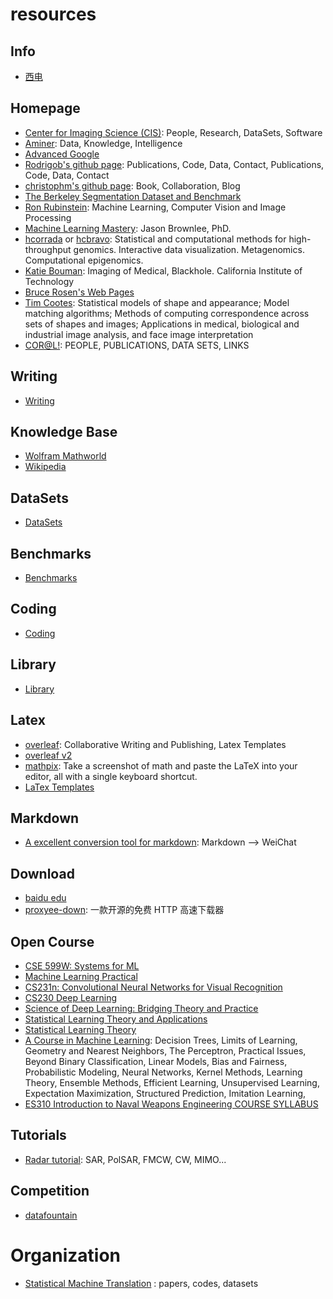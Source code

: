 # resources

## Info

- [西电](./info/xidian/index.md)


## Homepage


- [Center for Imaging Science (CIS)](http://cis.jhu.edu/index.php): People, Research, DataSets, Software
- [Aminer](https://www.aminer.cn/): Data, Knowledge, Intelligence
- [Advanced Google](https://www.advancedgoogle.com/)
- [Rodrigob's github page](http://rodrigob.github.com): Publications, Code, Data, Contact, Publications, Code, Data, Contact
- [christophm's github page](https://christophm.github.io/): Book, Collaboration, Blog
- [The Berkeley Segmentation Dataset and Benchmark](https://www2.eecs.berkeley.edu/Research/Projects/CS/vision/bsds/)
- [Ron Rubinstein](http://www.cs.technion.ac.il/~ronrubin/index.html): Machine Learning, Computer Vision and Image Processing
- [Machine Learning Mastery](https://machinelearningmastery.com/): Jason Brownlee, PhD. 
- [hcorrada](http://hcorrada.github.io) or [hcbravo](http://www.hcbravo.org): Statistical and computational methods for high-throughput genomics. Interactive data visualization. Metagenomics. Computational epigenomics.
- [Katie Bouman](http://people.csail.mit.edu/klbouman/index.html): Imaging of Medical, Blackhole. California Institute of Technology 
- [Bruce Rosen's Web Pages](http://web.cs.ucla.edu/~rosen/)
- [Tim Cootes](https://personalpages.manchester.ac.uk/staff/timothy.f.cootes/): Statistical models of shape and appearance; Model matching algorithms; Methods of computing correspondence across sets of shapes and images; Applications in medical, biological and industrial image analysis, and face image interpretation
- [COR@L!](http://coral.ise.lehigh.edu/): PEOPLE, PUBLICATIONS, DATA SETS, LINKS


## Writing

- [Writing](./writing/index.md)

## Knowledge Base

- [Wolfram Mathworld](http://mathworld.wolfram.com/)
- [Wikipedia](https://en.wikipedia.org/wiki/Main_Page)


## DataSets

- [DataSets](datasets/index.md)

## Benchmarks

- [Benchmarks](benchmarks/index.md)

## Coding

- [Coding](./coding/index.md)

## Library

- [Library](./library/index.md)

## Latex

- [overleaf](https://www.overleaf.com/): Collaborative Writing and Publishing, Latex Templates
- [overleaf v2](https://v2.overleaf.com/)
- [mathpix](https://mathpix.com/): Take a screenshot of math and paste the LaTeX into your editor, all with a single keyboard shortcut.
- [LaTex Templates](http://www.latextemplates.com/)


## Markdown

- [A excellent conversion tool for markdown](http://blog.didispace.com/tools/online-markdown/): Markdown --> WeiChat

## Download

- [baidu edu](https://eduai.baidu.com/)
- [proxyee-down](https://github.com/proxyee-down-org/proxyee-down): 一款开源的免费 HTTP 高速下载器

## Open Course

- [CSE 599W: Systems for ML](http://dlsys.cs.washington.edu/schedule)
- [Machine Learning Practical](http://www.inf.ed.ac.uk/teaching/courses/mlp/lectures-2018.html)
- [CS231n: Convolutional Neural Networks for Visual Recognition](http://cs231n.stanford.edu/)
- [CS230 Deep Learning](http://cs230.stanford.edu/)
- [Science of Deep Learning: Bridging Theory and Practice](https://people.csail.mit.edu/madry/6.883/)
- [Statistical Learning Theory and Applications](http://www.mit.edu/~9.520/fall18/)
- [Statistical Learning Theory](http://maxim.ece.illinois.edu/teaching/spring18/index.html)
- [A Course in Machine Learning](http://ciml.info/): Decision Trees, Limits of Learning, Geometry and Nearest Neighbors, The Perceptron, Practical Issues, Beyond Binary Classification, Linear Models, Bias and Fairness, Probabilistic Modeling, Neural Networks, Kernel Methods, Learning Theory, Ensemble Methods, Efficient Learning, Unsupervised Learning, Expectation Maximization, Structured Prediction, Imitation Learning,
- [ES310 Introduction to Naval Weapons Engineering COURSE SYLLABUS](https://fas.org/man/dod-101/navy/docs/es310/syllabus.htm)


## Tutorials

- [Radar tutorial](http://www.radartutorial.eu/index.en.html): SAR, PolSAR, FMCW, CW, MIMO...


## Competition

- [datafountain](https://www.datafountain.cn/)



# Organization

- [Statistical Machine Translation](http://www.statmt.org/) : papers, codes, datasets